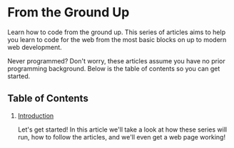 # From the Ground Up

Learn how to code from the ground up. This series of articles aims to help you
learn to code for  the web from the most basic blocks on up to modern web
development.

Never programmed? Don't worry, these articles assume you have no prior
programming background. Below is the table of contents so you can get started.


## Table of Contents

1. [Introduction](01_introduction.md)
    
    Let's get started! In this article we'll take a look at how these series
    will run, how to follow the articles, and we'll even get a web page
    working!